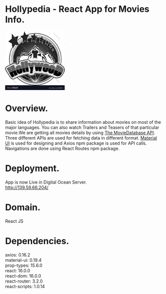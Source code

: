 # Hollypedia - React App for Movies Info.

![Alt text](https://raw.githubusercontent.com/hari696/hollypedia/master/src/assets/images/readme_logo.png "Title")

# Overview.

Basic idea of Hollypedia is to share information about movies on most of the major languages. You can also watch Trailers and Teasers of that particular movie.We are getting all movies details by using [The MovieDatabase API](https://www.themoviedb.org/documentation/api "Title"). Three different APIs are used for fetching data in different format. [Material UI](http://www.material-ui.com/ "Title") is used for designing and Axios npm package is used for API calls. Navigations are done using React Routes npm package.

# Deployment.
App is now Live in Digital Ocean Server.<br />
http://139.59.66.204/

# Domain.
React JS

# Dependencies.
axios: 0.16.2<br />
material-ui: 0.19.4<br />
prop-types: 15.6.0<br />
react: 16.0.0<br />
react-dom: 16.0.0<br />
react-router: 3.2.0<br />
react-scripts: 1.0.14<br />